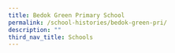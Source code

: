 ```yaml
---
title: Bedok Green Primary School
permalink: /school-histories/bedok-green-pri/
description: ""
third_nav_title: Schools
---
```


